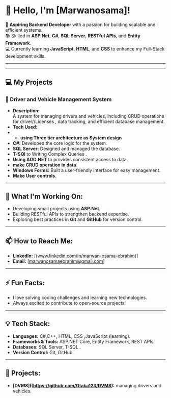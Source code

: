 # 👋 Hello, I'm [Marwanosama]!

🌟 **Aspiring Backend Developer** with a passion for building scalable and efficient systems.  
📚 Skilled in **ASP.Net**, **C#**, **SQL Server**, **RESTful APIs**, and **Entity Framework**.  
💻 Currently learning **JavaScript**, **HTML**, and **CSS** to enhance my Full-Stack development skills.  

---

---
## 💻 My Projects

### **🚗 Driver and Vehicle Management System**
- **Description:**  
  A system for managing drivers and vehicles, including CRUD operations for driver//Licenses , data tracking, and efficient database management.  
- **Tech Used:**
-   - **using Three tier architecture as System design**
  - **C#:** Developed the core logic for the system.  
  - **SQL Server:** Designed and managed the database.
  - **T-SQl** to Writing Complex Queries .
  - **Using ADO.NET** to provides consistent access to data.
  - **make CRUD operation in data**.
  - **Windows Forms:** Built a user-friendly interface for easy management.
  - **Make User controls**.
    
---

## 🌱 What I'm Working On:
- Developing small projects using **ASP.Net**.
- Building RESTful APIs to strengthen backend expertise.
- Exploring best practices in **Git** and **GitHub** for version control.
---
## 📫 How to Reach Me:
- **LinkedIn:** [(www.linkedin.com/in/marwan-osama-ebrahim)]
- **Email:** [marwanosamaebrahim@gmail.com]

---

## ⚡ Fun Facts:
- I love solving coding challenges and learning new technologies.
- Always excited to contribute to open-source projects!

---

## 💡 Tech Stack:
- **Languages:** C#,C++,  HTML, CSS ,JavaScript (learning).
- **Frameworks & Tools:** ASP.NET Core, Entity Framework, REST APIs.
- **Databases:** SQL Server, T-SQL .
- **Version Control:** Git, GitHub.

---

## 🚀 Projects:
- **[DVMS]((https://github.com/Otaka123/DVMS):** managing drivers and vehicles.
